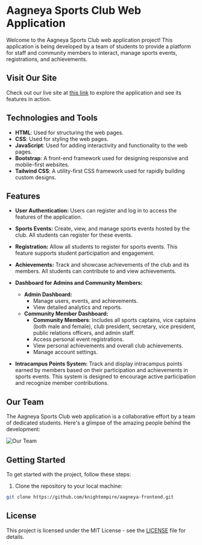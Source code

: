  # Aagneya Sports Club Web Application

Welcome to the Aagneya Sports Club web application project! This application is being developed by a team of students to provide a platform for staff and community members to interact, manage sports events, registrations, and achievements.

## Visit Our Site

Check out our live site at [this link](https://knightempire.github.io/aagneya-frontend/homepage/home.html) to explore the application and see its features in action.


## Technologies and Tools

- **HTML**: Used for structuring the web pages.
- **CSS**: Used for styling the web pages.
- **JavaScript**: Used for adding interactivity and functionality to the web pages.
- **Bootstrap**: A front-end framework used for designing responsive and mobile-first websites.
- **Tailwind CSS**: A utility-first CSS framework used for rapidly building custom designs.




## Features

- **User Authentication:** Users can register and log in to access the features of the application.

- **Sports Events:** Create, view, and manage sports events hosted by the club. All students can register for these events.

- **Registration:** Allow all students to register for sports events. This feature supports student participation and engagement.

- **Achievements:** Track and showcase achievements of the club and its members. All students can contribute to and view achievements.

- **Dashboard for Admins and Community Members:**
  - **Admin Dashboard:** 
    - Manage users, events, and achievements.
    - View detailed analytics and reports.
  - **Community Member Dashboard:**
    - **Community Members**: Includes all sports captains, vice captains (both male and female), club president, secretary, vice president, public relations officers, and admin staff.
    - Access personal event registrations.
    - View personal achievements and overall club achievements.
    - Manage account settings.

- **Intracampus Points System:** Track and display intracampus points earned by members based on their participation and achievements in sports events. This system is designed to encourage active participation and recognize member contributions.

## Our Team

The Aagneya Sports Club web application is a collaborative effort by a team of dedicated students. Here's a glimpse of the amazing people behind the development:

![Our Team](https://i.imgur.com/cun6ota.png)



## Getting Started

To get started with the project, follow these steps:

1. Clone the repository to your local machine:

```bash
git clone https://github.com/knightempire/aagneya-frontend.git
```


## License

This project is licensed under the MIT License - see the [LICENSE](LICENSE) file for details.

